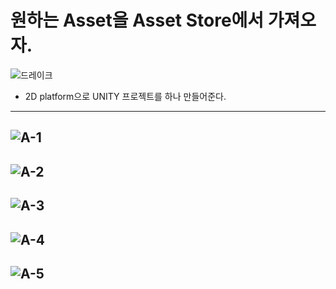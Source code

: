 원하는 Asset을 Asset Store에서 가져오자.
========================================
![드레이크](https://github.com/isp829/HU/blob/master/images/lecture3/3-1-1.PNG)  
* 2D platform으로 UNITY 프로젝트를 하나 만들어준다.
---------------------------------------------------  


![A-1](https://github.com/isp829/HU/blob/master/images/lectureA/A-1.png)
--------------------------------------------------------------------------------------    
![A-2](https://github.com/isp829/HU/blob/master/images/lectureA/A-2.png)   
-------------------------------------------------------------    
![A-3](https://github.com/isp829/HU/blob/master/images/lectureA/A-3.png)   
-------------------------------------------------------------    
![A-4](https://github.com/isp829/HU/blob/master/images/lectureA/A-4.png)   
------------------  
![A-5](https://github.com/isp829/HU/blob/master/images/lectureA/A-5.png)   
-------------------------------------------------------------    



    
